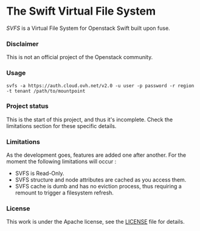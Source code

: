 # The Swift Virtual File System

*SVFS* is a Virtual File System for Openstack Swift built upon fuse.

### Disclaimer
This is not an official project of the Openstack community.

### Usage
`svfs -a https://auth.cloud.ovh.net/v2.0 -u user -p password -r region -t tenant /path/to/mountpoint`

### Project status
This is the start of this project, and thus it's incomplete. Check the limitations section for these specific details.

### Limitations
As the development goes, features are added one after another.
For the moment the following limitations will occur :
* SVFS is Read-Only.
* SVFS structure and node attributes are cached as you access them.
* SVFS cache is dumb and has no eviction process, thus requiring a remount to trigger a filesystem refresh.

### License
This work is under the Apache license, see the [LICENSE](LICENSE) file for details.
